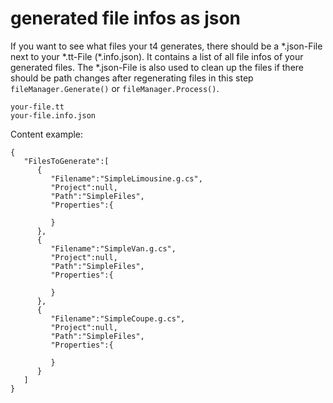 # generated file infos as json

If you want to see what files your t4 generates, there should be a *.json-File next to your *.tt-File (\*.info.json). It contains a list of all file infos of your generated files. The *.json-File is also used to clean up the files if there should be path changes after regenerating files in this step `fileManager.Generate()`  or `fileManager.Process()`.

```
your-file.tt
your-file.info.json
```

Content example:

```
{
   "FilesToGenerate":[
      {
         "Filename":"SimpleLimousine.g.cs",
         "Project":null,
         "Path":"SimpleFiles",
         "Properties":{

         }
      },
      {
         "Filename":"SimpleVan.g.cs",
         "Project":null,
         "Path":"SimpleFiles",
         "Properties":{

         }
      },
      {
         "Filename":"SimpleCoupe.g.cs",
         "Project":null,
         "Path":"SimpleFiles",
         "Properties":{

         }
      }
   ]
}
```